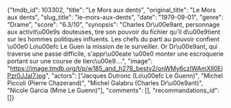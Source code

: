 {"tmdb_id": 103302, "title": "Le Mors aux dents", "original_title": "Le Mors aux dents", "slug_title": "le-mors-aux-dents", "date": "1979-09-01", "genre": "Drame", "score": "6.3/10", "synopsis": "Charles Dr\u00e9ant, personnage aux activit\u00e9s douteuses, tire son pouvoir du fichier qu'il d\u00e9tient sur les hommes politiques influents. Les chefs du parti au pouvoir confient \u00e0 Lo\u00efc Le Guen la mission de le surveiller. Or Dr\u00e9ant, qui traverse une passe difficile, s'appr\u00eate \u00e0 monter une escroquerie portant sur une course de tierc\u00e9....", "image": "https://image.tmdb.org/t/p/w185_and_h278_bestv2/onWMy6czIWAmXIl0EjPzr0JJaI7.jpg", "actors": ["Jacques Dutronc (Lo\u00efc Le Guenn)", "Michel Piccoli (Pierre Chazerand)", "Michel Galabru (Charles Dr\u00e9ant)", "Nicole Garcia (Mme Le Guenn)"], "comments": [], "recommandations_id": []}